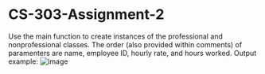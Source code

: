 # CS-303-Assignment-2
Use the main function to create instances of the professional and nonprofessional classes. The order (also provided within comments) of paramenters are name, employee ID,
hourly rate, and hours worked.
Output example: ![image](https://github.com/Rylee04/CS-303-Assignment-2/assets/91209853/4bdab5fe-e9e7-4fee-af19-1cf86d209224)

